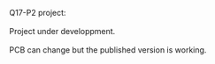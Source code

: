Q17-P2 project:</b><br>
<br>
Project under developpment.<br>
<br>
PCB can change but the published version is working.<br>
<br>